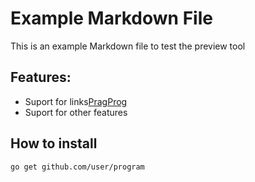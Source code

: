# Example Markdown File

This is an example Markdown file to test the preview tool

## Features:

* Suport for links[PragProg](https://pragprog.com)
* Suport for other features

## How to install

```
go get github.com/user/program
```